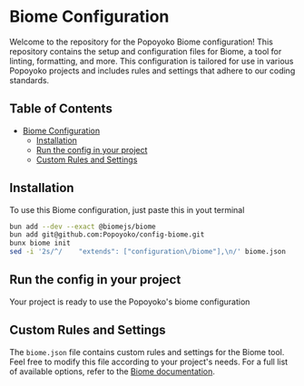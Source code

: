 # Biome Configuration

Welcome to the repository for the Popoyoko Biome configuration! This repository contains the setup and configuration files for Biome, a tool for linting, formatting, and more. This configuration is tailored for use in various Popoyoko projects and includes rules and settings that adhere to our coding standards.

## Table of Contents

- [Biome Configuration](#biome-configuration)
  - [Installation](#installation)
  - [Run the config in your project](#run-the-config-in-your-project)
  - [Custom Rules and Settings](#custom-rules-and-settings)

## Installation

To use this Biome configuration, just paste this in yout terminal

   ```bash
   bun add --dev --exact @biomejs/biome
   bun add git@github.com:Popoyoko/config-biome.git
   bunx biome init
   sed -i '2s/^/    "extends": ["configuration\/biome"],\n/' biome.json
   ```

## Run the config in your project

Your project is ready to use the Popoyoko's biome configuration


## Custom Rules and Settings

The `biome.json` file contains custom rules and settings for the Biome tool. Feel free to modify this file according to your project's needs. For a full list of available options, refer to the [Biome documentation](https://biome.dev/docs).